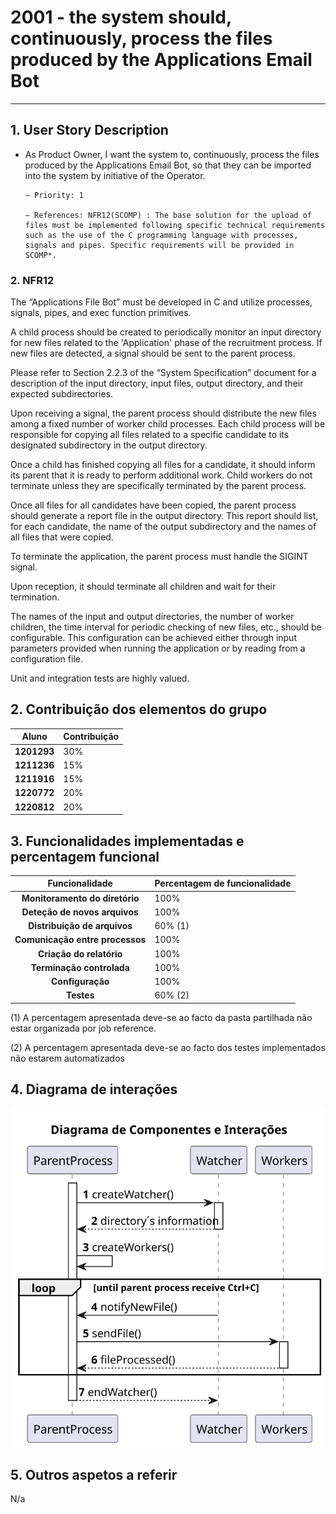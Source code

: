 # 2001 - the system should, continuously, process the files produced by the Applications Email Bot

-----------

## 1. User Story Description

* As Product Owner, I want the system to, continuously, process the files produced
by the Applications Email Bot, so that they can be imported into the system by initiative
of the Operator.

      – Priority: 1

      – References: NFR12(SCOMP) : The base solution for the upload of files must be implemented following specific technical requirements such as the use of the C programming language with processes, signals and pipes. Specific requirements will be provided in SCOMP*.

### 2. NFR12

  The “Applications File Bot” must be developed in C and utilize processes, signals,
pipes, and exec function primitives.

  A child process should be created to periodically monitor an input directory for new
files related to the 'Application' phase of the recruitment process. If new files are
detected, a signal should be sent to the parent process.

  Please refer to Section 2.2.3 of the “System Specification” document for a
description of the input directory, input files, output directory, and their expected
subdirectories.

  Upon receiving a signal, the parent process should distribute the new files among a
fixed number of worker child processes. Each child process will be responsible for
copying all files related to a specific candidate to its designated subdirectory in the
output directory.

  Once a child has finished copying all files for a candidate, it should inform its parent
that it is ready to perform additional work. Child workers do not terminate unless they
are specifically terminated by the parent process.

  Once all files for all candidates have been copied, the parent process should
generate a report file in the output directory. This report should list, for each
candidate, the name of the output subdirectory and the names of all files that were
copied.

  To terminate the application, the parent process must handle the SIGINT signal.

  Upon reception, it should terminate all children and wait for their termination.

  The names of the input and output directories, the number of worker children, the
time interval for periodic checking of new files, etc., should be configurable. This
configuration can be achieved either through input parameters provided when
running the application or by reading from a configuration file.

  Unit and integration tests are highly valued.


## 2. Contribuição dos elementos do grupo

|  **Aluno**  | **Contribuição** |
|:-----------:|:-----------------|
| **1201293** | 30%              |
| **1211236** | 15%              |
| **1211916** | 15%              |
| **1220772** | 20%              |
| **1220812** | 20%              |

## 3. Funcionalidades implementadas e percentagem funcional

|       **Funcionalidade**        | **Percentagem de funcionalidade** |
|:-------------------------------:|:----------------------------------|
| **Monitoramento do diretório**  | 100%                              |
|  **Deteção de novos arquivos**  | 100%                              |
|  **Distribuição de arquivos**   | 60% (1)                           |
| **Comunicação entre processos** | 100%                              |
|    **Criação do relatório**     | 100%                              |
|    **Terminação controlada**    | 100%                              |
|        **Configuração**         | 100%                              |
|           **Testes**            | 60% (2)                           |

(1) A percentagem apresentada deve-se ao facto da pasta partilhada não estar organizada por job reference.

(2) A percentagem apresentada deve-se ao facto dos testes implementados não estarem automatizados

## 4. Diagrama de interações

![diagrama.svg](diagrama.svg)

## 5. Outros aspetos a referir

N/a
